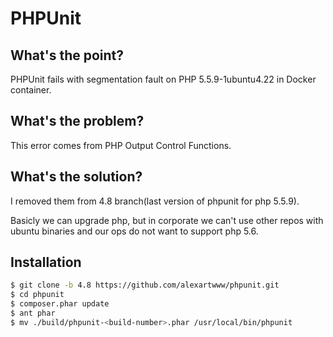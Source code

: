 # PHPUnit

## What's the point?

PHPUnit fails with segmentation fault on PHP 5.5.9-1ubuntu4.22 in Docker container.

## What's the problem?

This error comes from PHP Output Control Functions.

## What's the solution?

I removed them from 4.8 branch(last version of phpunit for php 5.5.9).

Basicly we can upgrade php, but in corporate we can't use other repos with ubuntu binaries and our ops do not want to support  php 5.6.

## Installation

```bash
$ git clone -b 4.8 https://github.com/alexartwww/phpunit.git
$ cd phpunit
$ composer.phar update
$ ant phar
$ mv ./build/phpunit-<build-number>.phar /usr/local/bin/phpunit
```
